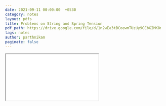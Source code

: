 ```yaml
---
date: 2021-09-11 00:00:00  +0530
category: notes
layout: pdfs
title: Problems on String and Spring Tension
pdf_path: https://drive.google.com/file/d/1n2wEa3tBCoewmTUzUy9GEbGIMK8myGts/preview?usp=sharing
tags: notes
author: parthnikam
paginate: false
---
```


<iframe class="embed-pdf" src="{{ page.pdf_path }}#toolbar=0" seamless="seamless" scrolling="no" style="overflow:hidden"></iframe>
